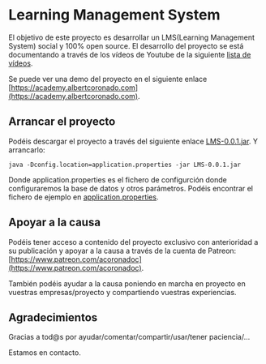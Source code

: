 # Learning Management System
El objetivo de este proyecto es desarrollar un LMS(Learning Management System) social y 100% open source. El desarrollo del proyecto se está documentando a través de los vídeos de Youtube de la siguiente [lista de vídeos](https://www.youtube.com/watch?v=R7qYqM8uExc&list=PLwH0tlWs8nkTdVSXLNtiNKGG3PVE7whMt).

Se puede ver una demo del proyecto en el siguiente enlace [https://academy.albertcoronado.com](https://academy.albertcoronado.com).

## Arrancar el proyecto
Podéis descargar el proyecto a través del siguiente enlace [LMS-0.0.1.jar](https://github.com/acoronadoc/lms/blob/master/build/libs/LMS0-0.0.1.jar?raw=true). Y arrancarlo:

```
java -Dconfig.location=application.properties -jar LMS-0.0.1.jar
```
Donde application.properties es el fichero de configurción donde configuraremos la base de datos y otros parámetros. Podéis encontrar el fichero de ejemplo en [application.properties](https://github.com/acoronadoc/lms/blob/master/src/main/resources/application.properties).

## Apoyar a la causa
Podéis tener acceso a contenido del proyecto exclusivo con anterioridad a su publicación y apoyar a la causa a través de la cuenta de Patreon: [https://www.patreon.com/acoronadoc](https://www.patreon.com/acoronadoc).

También podéis ayudar a la causa poniendo en marcha en proyecto en vuestras empresas/proyecto y compartiendo vuestras experiencias.

## Agradecimientos
Gracias a tod@s por ayudar/comentar/compartir/usar/tener paciencia/...

Estamos en contacto.

